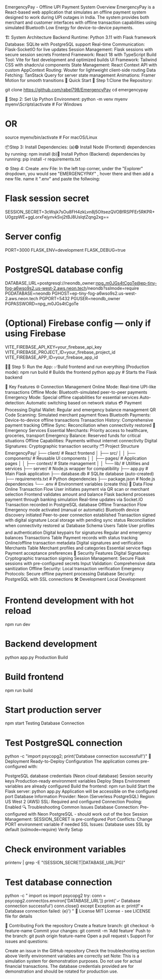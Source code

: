 EmergencyPay - Offline UPI Payment System
Overview
EmergencyPay is a React-based web application that simulates an offline payment system designed to work during UPI outages in India. The system provides both merchant and customer interfaces with offline transaction capabilities using simulated Bluetooth Low Energy for device-to-device payments.

🏗️ System Architecture
Backend
Runtime: Python 3.11 with Flask framework
Database: SQLite with PostgreSQL support
Real-time Communication: Flask-SocketIO for live updates
Session Management: Flask sessions with secure session secrets
Frontend
Framework: React 18 with TypeScript
Build Tool: Vite for fast development and optimized builds
UI Framework: Tailwind CSS with shadcn/ui components
State Management: React Context API with custom AppContext
Routing: Wouter for lightweight client-side routing
Data Fetching: TanStack Query for server state management
Animations: Framer Motion for smooth transitions
🚀 Quick Start
🧱 Step 1:Clone the Repository:

git clone https://github.com/rabel798/EmergencyPay
cd emergencypay

🐍 Step 2: Set Up Python Environment:
python -m venv myenv
myenv\Scripts\activate         # For Windows
# OR
source myenv/bin/activate      # For macOS/Linux

📦Step 3: Install Dependencies:
(a)🟢 Install Node (Frontend) dependencies by running:
npm install
(b)🐍 Install Python (Backend) dependencies by running:
pip install -r requirements.txt

⚙ Step 4: Create .env File:
In the left top corner, under the "Explorer" dropdown, you would see "EMERGENCYPAY" , hover there and then add a new file.
name it ".env" and paste the follwoing: 
# Flask session secret
SESSION_SECRET=3cWsjk7sOu8FH4zkLvn8j5OltsezQVOBfRSPFEr5RKPR+U0gzpWE+ggLorxFejynvkSvj2tBJ8UsIqtZqng2xg==

# Server config
PORT=3000
FLASK_ENV=development
FLASK_DEBUG=true

# PostgreSQL database config
DATABASE_URL=postgresql://neondb_owner:npg_m0JGs4tCgoTe@ep-tiny-fog-a6wso9s2.us-west-2.aws.neon.tech/neondb?sslmode=require
PGDATABASE=neondb
PGHOST=ep-tiny-fog-a6wso9s2.us-west-2.aws.neon.tech
PGPORT=5432
PGUSER=neondb_owner
PGPASSWORD=npg_m0JGs4tCgoTe

# (Optional) Firebase config — only if using Firebase
VITE_FIREBASE_API_KEY=your_firebase_api_key
VITE_FIREBASE_PROJECT_ID=your_firebase_project_id
VITE_FIREBASE_APP_ID=your_firebase_app_id

🏃‍♂ Step 5: Run the App:
✅Build frontend and run everything (Production mode):
npm run build      # Builds the frontend
python app.py      # Starts the Flask backend

📱 Key Features
🌐 Connection Management
Online Mode: Real-time UPI-like transactions
Offline Mode: Bluetooth-simulated peer-to-peer payments
Emergency Mode: Special offline capabilities for essential services
Auto-detection: Automatic switching based on network status
💳 Payment Processing
Digital Wallet: Regular and emergency balance management
QR Code Scanning: Simulated merchant payment flows
Bluetooth Payments: Device-to-device offline transactions
Transaction History: Comprehensive payment tracking
Offline Sync: Reconciliation when connectivity restored
🏥 Emergency Services
Essential Merchants: Priority access to healthcare, groceries, transport
Emergency Balance: Reserved funds for critical situations
Offline Capabilities: Payments without internet connectivity
Digital Signatures: Cryptographic transaction security
🗂️ Project Structure
EmergencyPay/
├── client/                 # React frontend
│   ├── src/
│   │   ├── components/     # Reusable UI components
│   │   ├── pages/          # Application pages
│   │   ├── context/        # State management
│   │   └── lib/            # Utilities and services
├── server/                 # Node.js wrapper for compatibility
├── app.py                  # Main Flask application
├── database.db            # SQLite database (auto-created)
├── requirements.txt        # Python dependencies
├── package.json           # Node.js dependencies
└── .env                   # Environment variables (create this)
🔄 Data Flow
Online Transaction Flow
User initiates payment via QR scan or merchant selection
Frontend validates amount and balance
Flask backend processes payment through banking simulation
Real-time updates via Socket.IO
Transaction recorded in PostgreSQL database
Offline Transaction Flow
Emergency mode activated (manual or automatic)
Bluetooth device discovery initiated
Peer-to-peer connection established
Transaction signed with digital signature
Local storage with pending sync status
Reconciliation when connectivity restored
📊 Database Schema
Users Table
User profiles and authentication
Digital keypairs for signatures
Regular and emergency balances
Transactions Table
Payment records with status tracking
Online/offline transaction metadata
Digital signatures and verification
Merchants Table
Merchant profiles and categories
Essential service flags
Payment acceptance preferences
🔐 Security Features
Digital Signatures: Cryptographic transaction signing
Session Management: Secure Flask sessions with pre-configured secrets
Input Validation: Comprehensive data sanitization
Offline Security: Local transaction verification
Emergency Protocols: Secure offline payment processing
Database Security: PostgreSQL with SSL connections
🛠️ Development
Local Development
# Frontend development with hot reload
npm run dev
# Backend development
python app.py
Production Build
# Build frontend
npm run build
# Start production server
npm start
Testing Database Connection
# Test PostgreSQL connection
python -c "import psycopg2; print('Database connection successful!')"
🚀 Deployment
Ready-to-Deploy Configuration
The application comes pre-configured with:

PostgreSQL database credentials (Neon cloud database)
Session security keys
Production-ready environment variables
Deploy Steps
Environment variables are already configured
Build the frontend: npm run build
Start the Flask server: python app.py
Application will be accessible on the configured port
Database Information
Provider: Neon (Serverless PostgreSQL)
Region: US West 2 (AWS)
SSL: Required and configured
Connection Pooling: Enabled
🔍 Troubleshooting
Common Issues
Database Connection: Pre-configured with Neon PostgreSQL - should work out of the box
Session Management: SESSION_SECRET is pre-configured
Port Conflicts: Change PORT environment variable if needed
SSL Issues: Database uses SSL by default (sslmode=require)
Verify Setup
# Check environment variables
printenv | grep -E "(SESSION_SECRET|DATABASE_URL|PG)"
# Test database connection
python -c "
import os
import psycopg2
try:
    conn = psycopg2.connect(os.environ['DATABASE_URL'])
    print('✓ Database connection successful')
    conn.close()
except Exception as e:
    print(f'✗ Database connection failed: {e}')
"
📄 License
MIT License - see LICENSE file for details

🤝 Contributing
Fork the repository
Create a feature branch: git checkout -b feature-name
Commit your changes: git commit -m 'Add feature'
Push to the branch: git push origin feature-name
Open a pull request
📞 Support
For issues and questions:

Create an issue in the GitHub repository
Check the troubleshooting section above
Verify environment variables are correctly set
Note: This is a simulation system for demonstration purposes. Do not use for actual financial transactions. The database credentials provided are for demonstration and should be rotated for production use.
